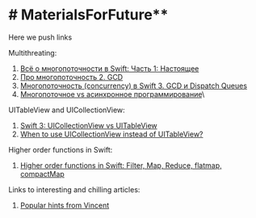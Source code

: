 # # MaterialsForFuture**
Here we push links

Multithreating:

   1) [Всё о многопоточности в Swift: Часть 1: Настоящее](https://medium.com/@alexey_nenastev/всё-о-многопоточности-в-swift-часть-1-настоящее-f0b4d5718877)
   2) [Про многопоточность 2. GCD](https://habr.com/ru/post/578752/)
   3) [Многопоточность (concurrency) в Swift 3. GCD и Dispatch Queues](https://habr.com/ru/post/320152/)
   4) [Многопоточное vs асинхронное программирование](https://ru.stackoverflow.com/questions/445768/Многопоточное-vs-асинхронное-программирование)\

   
UITableView and UICollectionView:
   1) [Swift 3: UICollectionView vs UITableView](https://medium.com/@nitpaxy/swift-3-uicollectionview-vs-uitableview-9909bbc0ec66)
   2) [When to use UICollectionView instead of UITableView?](https://stackoverflow.com/questions/23078847/when-to-use-uicollectionview-instead-of-uitableview)
   
   
Higher order functions in Swift:
   1) [Higher order functions in Swift: Filter, Map, Reduce, flatmap, compactMap](https://abhimuralidharan.medium.com/higher-order-functions-in-swift-filter-map-reduce-flatmap-1837646a63e8)


Links to interesting and chilling articles:

1) [Popular hints from Vincent](https://www.swiftwithvincent.com/tips/closures-and-capture-lists)
